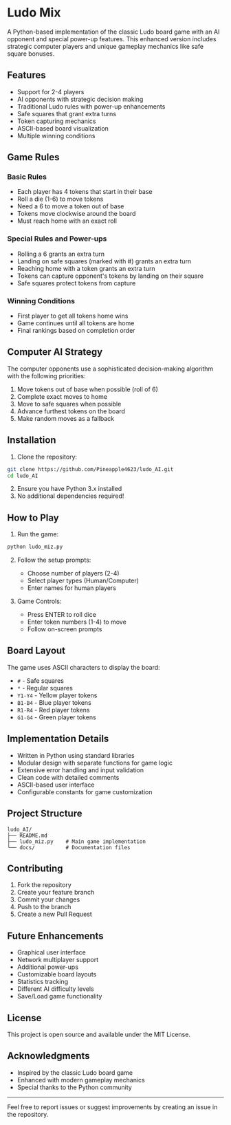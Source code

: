 # Ludo Mix

A Python-based implementation of the classic Ludo board game with an AI opponent and special power-up features. This enhanced version includes strategic computer players and unique gameplay mechanics like safe square bonuses.

## Features

- Support for 2-4 players
- AI opponents with strategic decision making
- Traditional Ludo rules with power-up enhancements
- Safe squares that grant extra turns
- Token capturing mechanics
- ASCII-based board visualization
- Multiple winning conditions

## Game Rules

### Basic Rules
- Each player has 4 tokens that start in their base
- Roll a die (1-6) to move tokens
- Need a 6 to move a token out of base
- Tokens move clockwise around the board
- Must reach home with an exact roll

### Special Rules and Power-ups
- Rolling a 6 grants an extra turn
- Landing on safe squares (marked with #) grants an extra turn
- Reaching home with a token grants an extra turn
- Tokens can capture opponent's tokens by landing on their square
- Safe squares protect tokens from capture

### Winning Conditions
- First player to get all tokens home wins
- Game continues until all tokens are home
- Final rankings based on completion order

## Computer AI Strategy

The computer opponents use a sophisticated decision-making algorithm with the following priorities:

1. Move tokens out of base when possible (roll of 6)
2. Complete exact moves to home
3. Move to safe squares when possible
4. Advance furthest tokens on the board
5. Make random moves as a fallback

## Installation

1. Clone the repository:
```bash
git clone https://github.com/Pineapple4623/ludo_AI.git
cd ludo_AI
```

2. Ensure you have Python 3.x installed
3. No additional dependencies required!

## How to Play

1. Run the game:
```bash
python ludo_miz.py
```

2. Follow the setup prompts:
   - Choose number of players (2-4)
   - Select player types (Human/Computer)
   - Enter names for human players

3. Game Controls:
   - Press ENTER to roll dice
   - Enter token numbers (1-4) to move
   - Follow on-screen prompts

## Board Layout

The game uses ASCII characters to display the board:
- `#` - Safe squares
- `*` - Regular squares
- `Y1-Y4` - Yellow player tokens
- `B1-B4` - Blue player tokens
- `R1-R4` - Red player tokens
- `G1-G4` - Green player tokens

## Implementation Details

- Written in Python using standard libraries
- Modular design with separate functions for game logic
- Extensive error handling and input validation
- Clean code with detailed comments
- ASCII-based user interface
- Configurable constants for game customization

## Project Structure

```
ludo_AI/
├── README.md
├── ludo_miz.py    # Main game implementation
└── docs/          # Documentation files
```

## Contributing

1. Fork the repository
2. Create your feature branch
3. Commit your changes
4. Push to the branch
5. Create a new Pull Request

## Future Enhancements

- Graphical user interface
- Network multiplayer support
- Additional power-ups
- Customizable board layouts
- Statistics tracking
- Different AI difficulty levels
- Save/Load game functionality

## License

This project is open source and available under the MIT License.


## Acknowledgments

- Inspired by the classic Ludo board game
- Enhanced with modern gameplay mechanics
- Special thanks to the Python community

---

Feel free to report issues or suggest improvements by creating an issue in the repository.
